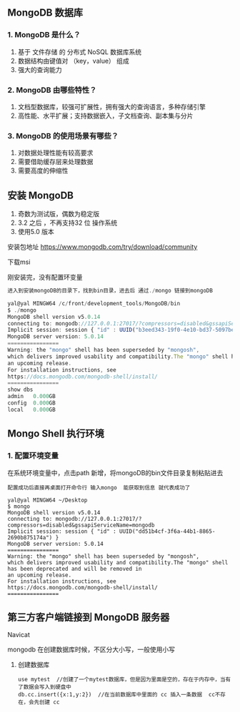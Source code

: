 ## MongoDB 数据库

### 1. MongoDB 是什么？

1. 基于 文件存储 的 分布式 NoSQL 数据库系统 
2. 数据结构由键值对 （key，value） 组成
3. 强大的查询能力



### 2. MongoDB 由哪些特性？

1. 文档型数据库，较强可扩展性，拥有强大的查询语言，多种存储引擎
2. 高性能、水平扩展；支持数据嵌入，子文档查询、副本集与分片





### 3. MongoDB 的使用场景有哪些？

1. 对数据处理性能有较高要求
2. 需要借助缓存层来处理数据
3. 需要高度的伸缩性





## 安装 MongoDB

1. 奇数为测试版，偶数为稳定版
2. 3.2 之后 ，不再支持32 位 操作系统
3. 使用5.0 版本

安装包地址 https://www.mongodb.com/try/download/community

下载msi



刚安装完，没有配置环变量

```js
进入到安装mongoDB的目录下，找到bin目录，进去后 通过./mongo 链接到mongoDB

yal@yal MINGW64 /c/front/development_tools/MongoDB/bin
$ ./mongo
MongoDB shell version v5.0.14
connecting to: mongodb://127.0.0.1:27017/?compressors=disabled&gssapiServiceName=mongodb
Implicit session: session { "id" : UUID("b3eed343-19f0-4e10-bd37-5097be59a879") }
MongoDB server version: 5.0.14
================
Warning: the "mongo" shell has been superseded by "mongosh",
which delivers improved usability and compatibility.The "mongo" shell has been deprecated and will be removed in
an upcoming release.
For installation instructions, see
https://docs.mongodb.com/mongodb-shell/install/
================
show dbs
admin   0.000GB
config  0.000GB
local   0.000GB
```



## Mongo Shell 执行环境

### 1. 配置环境变量

在系统环境变量中，点击path  新增，将mongoDB的bin文件目录复制粘贴进去



```
配置成功后直接再桌面打开命令行 输入mongo  能获取到信息 就代表成功了

yal@yal MINGW64 ~/Desktop
$ mongo
MongoDB shell version v5.0.14
connecting to: mongodb://127.0.0.1:27017/?compressors=disabled&gssapiServiceName=mongodb
Implicit session: session { "id" : UUID("dd51b4cf-3f6a-44b1-8865-2690b875174a") }
MongoDB server version: 5.0.14
================
Warning: the "mongo" shell has been superseded by "mongosh",
which delivers improved usability and compatibility.The "mongo" shell has been deprecated and will be removed in
an upcoming release.
For installation instructions, see
https://docs.mongodb.com/mongodb-shell/install/
================
```





## 第三方客户端链接到 MongoDB 服务器

Navicat



mongodb 在创建数据库时候，不区分大小写，一般使用小写

1. 创建数据库

   ```
   use mytest  //创建了一个mytest数据库，但是因为里面是空的，存在于内存中，当有了数据会写入到硬盘中
   db.cc.insert({x:1,y:2})  //在当前数据库中里面的 cc 插入一条数据  cc不存在，会先创建 cc 
   
   ```

   







